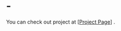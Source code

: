 # -

You can check out project at [[Project Page](https://1211sh.github.io/Diffusion-driven_GAN-Inversion/)] .
